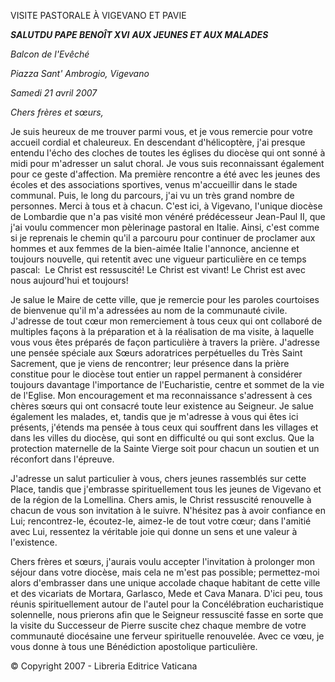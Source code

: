 VISITE PASTORALE À VIGEVANO ET PAVIE

***SALUT******DU PAPE BENOÎT XVI*** ***AUX JEUNES ET AUX MALADES***

*Balcon de l'Evêché*

*Piazza Sant' Ambrogio, Vigevano*

*Samedi 21 avril 2007*

*Chers frères et sœurs,*

Je suis heureux de me trouver parmi vous, et je vous remercie pour votre accueil cordial et chaleureux. En descendant d'hélicoptère, j'ai presque entendu l'écho des cloches de toutes les églises du diocèse qui ont sonné à midi pour m'adresser un salut choral. Je vous suis reconnaissant également pour ce geste d'affection. Ma première rencontre a été avec les jeunes des écoles et des associations sportives, venus m'accueillir dans le stade communal. Puis, le long du parcours, j'ai vu un très grand nombre de personnes. Merci à tous et à chacun. C'est ici, à Vigevano, l'unique diocèse de Lombardie que n'a pas visité mon vénéré prédécesseur Jean-Paul II, que j'ai voulu commencer mon pèlerinage pastoral en Italie. Ainsi, c'est comme si je reprenais le chemin qu'il a parcouru pour continuer de proclamer aux hommes et aux femmes de la bien-aimée Italie l'annonce, ancienne et toujours nouvelle, qui retentit avec une vigueur particulière en ce temps pascal:  Le Christ est ressuscité! Le Christ est vivant! Le Christ est avec nous aujourd'hui et toujours!

Je salue le Maire de cette ville, que je remercie pour les paroles courtoises de bienvenue qu'il m'a adressées au nom de la communauté civile. J'adresse de tout cœur mon remerciement à tous ceux qui ont collaboré de multiples façons à la préparation et à la réalisation de ma visite, à laquelle vous vous êtes préparés de façon particulière à travers la prière. J'adresse une pensée spéciale aux Sœurs adoratrices perpétuelles du Très Saint Sacrement, que je viens de rencontrer; leur présence dans la prière constitue pour le diocèse tout entier un rappel permanent à considérer toujours davantage l'importance de l'Eucharistie, centre et sommet de la vie de l'Eglise. Mon encouragement et ma reconnaissance s'adressent à ces chères sœurs qui ont consacré toute leur existence au Seigneur. Je salue également les malades, et, tandis que je m'adresse à vous qui êtes ici présents, j'étends ma pensée à tous ceux qui souffrent dans les villages et dans les villes du diocèse, qui sont en difficulté ou qui sont exclus. Que la protection maternelle de la Sainte Vierge soit pour chacun un soutien et un réconfort dans l'épreuve.

J'adresse un salut particulier à vous, chers jeunes rassemblés sur cette Place, tandis que j'embrasse spirituellement tous les jeunes de Vigevano et de la région de la Lomellina. Chers amis, le Christ ressuscité renouvelle à chacun de vous son invitation à le suivre. N'hésitez pas à avoir confiance en Lui; rencontrez-le, écoutez-le, aimez-le de tout votre cœur; dans l'amitié avec Lui, ressentez la véritable joie qui donne un sens et une valeur à l'existence.

Chers frères et sœurs, j'aurais voulu accepter l'invitation à prolonger mon séjour dans votre diocèse, mais cela ne m'est pas possible; permettez-moi alors d'embrasser dans une unique accolade chaque habitant de cette ville et des vicariats de Mortara, Garlasco, Mede et Cava Manara. D'ici peu, tous réunis spirituellement autour de l'autel pour la Concélébration eucharistique solennelle, nous prierons afin que le Seigneur ressuscité fasse en sorte que la visite du Successeur de Pierre suscite chez chaque membre de votre communauté diocésaine une ferveur spirituelle renouvelée. Avec ce vœu, je vous donne à tous une Bénédiction apostolique particulière.

© Copyright 2007 - Libreria Editrice Vaticana